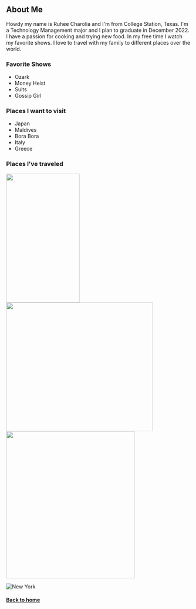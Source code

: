 ## About Me

Howdy my name is Ruhee Charolia and I'm from College Station, Texas. I'm a Technology Management major and I plan to graduate in December 2022. 
I have a passion for cooking and trying new food. In my free time I watch my favorite shows. I love to travel with my family to different places over the world. 

### Favorite Shows
- Ozark
- Money Heist
- Suits
- Gossip Girl

### Places I want to visit
- Japan
- Maldives
- Bora Bora
- Italy
- Greece

### Places I've traveled 

<img src="https://user-images.githubusercontent.com/98358771/152855137-c52b5d81-f37c-4a3f-abf6-965ae9b8b4de.jpeg" width="200" height="350">   
<img src="https://user-images.githubusercontent.com/98358771/152855551-4edb2670-6303-4a26-a4df-52712bad22df.jpeg" width="400" height=350">

<img src="https://user-images.githubusercontent.com/98358771/152855634-2db5f194-c816-4ba4-bb21-5f8e24700f6b.jpeg" width="350" height="400">

![New York](https://user-images.githubusercontent.com/98358771/152855859-ceb19acc-78c5-4ee1-bf69-a4a6d1b951b1.jpeg)

#### [Back to home](index.md)
